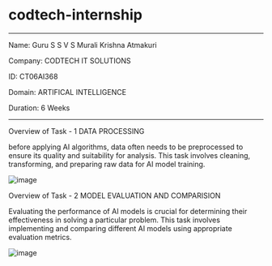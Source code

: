 # codtech-internship

*****************************************************
Name: Guru S S V S Murali Krishna Atmakuri

Company: CODTECH IT SOLUTIONS

ID: CT06AI368

Domain: ARTIFICAL INTELLIGENCE

Duration: 6 Weeks
*****************************************************

Overview of Task - 1
DATA PROCESSING

before applying AI algorithms, data often needs to be preprocessed to
ensure its quality and suitability for analysis. This task involves cleaning,
transforming, and preparing raw data for AI model training.

![image](https://github.com/user-attachments/assets/01fa0a94-f8f6-4c34-a6c8-9560f3c27495)


Overview of Task - 2
MODEL EVALUATION AND COMPARISION

Evaluating the performance of AI models is crucial for determining
their effectiveness in solving a particular problem. This task
involves implementing and comparing different AI models using
appropriate evaluation metrics.

![image](https://github.com/user-attachments/assets/f773b259-174e-4b0e-bfbe-64c922775dfb)

